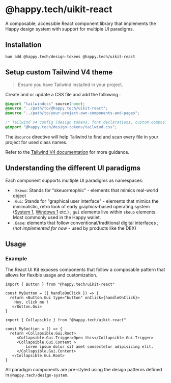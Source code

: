 # @happy.tech/uikit-react

A composable, accessible React component library that implements the Happy design system with support for multiple UI paradigms.

## Installation

```
bun add @happy.tech/design-tokens @happy.tech/uikit-react
```

## Setup custom Tailwind V4 theme

> Ensure you have Tailwind installed in your project.

Create and or update a CSS file and add the following :

```css
@import "tailwindcss" source(none);
@source "../path/to/@happy.tech/uikit-react"; 
@source "../path/to/your-project-own-components-and-pages"; 

/* Tailwind v4 config (design tokens, font declarations, custom composite tokens) */
@import "@happy.tech/design-tokens/tailwind.css";
```

The `@source` directive will help Tailwind to find and scan every file in your project for used class names.

Refer to the [Tailwind V4 documentation](https://tailwindcss.com/docs/detecting-classes-in-source-files#explicitly-registering-sources) for more guidance.


## Understanding the different UI paradigms

Each component supports multiple UI paradigms as namespaces:

- `.Skeuo`: Stands for "skeuormophic" - elements that mimics real-world object
- `.Gui`: Stands for "graphical user interface" - elements that mimics the minimalistic, retro look of early graphics-based operating system ([System 1](https://en.wikipedia.org/wiki/System_1), [Windows 1](https://en.wikipedia.org/wiki/Windows_1.0) etc.) ; `gui` elements live within `skeuo` elements. Most commonly used in the Happy wallet.
- `.Base`: elements that follow conventional/traditional digital interfaces ; (_not implemented for now_ - used by products like the DEX)

## Usage
### Example

The React UI Kit exposes components that follow a composable pattern that allows for flexible usage and customization. 

```tsx
import { Button } from "@happy.tech/uikit-react"

const MyButton = ({ handleOnClick }) => {
  return <Button.Gui type="button" onClick={handleOnClick}>
    Hey, click me !
   </Button.Gui>
}
```

```tsx
import { Collapsible } from "@happy.tech/uikit-react"

const MySection = () => {
  return <Collapsible.Gui.Root>
     <Collapsible.Gui.Trigger>Open this</Collapsible.Gui.Trigger>
     <Collapsible.Gui.Content >
         Lorem ipsum dolor sit amet consectetur adipisicing elit.        
     </Collapsible.Gui.Content>
   </Collapsible.Gui.Root>
}
```

All paradigm components are pre-styled using the design patterns defined in `@happy.tech/design-system`.